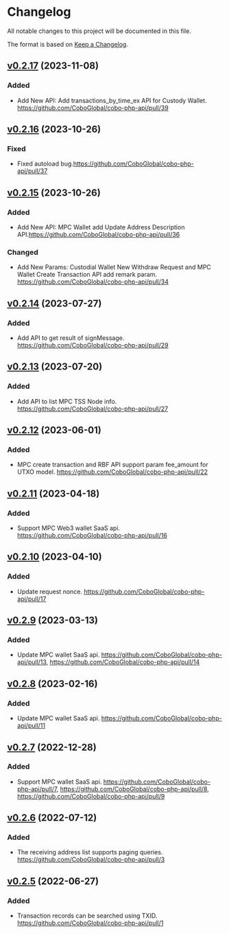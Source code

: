# Changelog

All notable changes to this project will be documented in this file.

The format is based on [Keep a Changelog](https://keepachangelog.com/en/1.0.0/).

## [v0.2.17] (2023-11-08)
[v0.2.17]: https://github.com/CoboGlobal/cobo-php-api/compare/v0.2.16...v0.2.17

### Added
- Add New API: Add transactions_by_time_ex API for Custody Wallet. https://github.com/CoboGlobal/cobo-php-api/pull/39

## [v0.2.16] (2023-10-26)
[v0.2.16]: https://github.com/CoboGlobal/cobo-php-api/compare/v0.2.15...v0.2.16
### Fixed
- Fixed autoload bug.https://github.com/CoboGlobal/cobo-php-api/pull/37


## [v0.2.15] (2023-10-26)
[v0.2.15]: https://github.com/CoboGlobal/cobo-php-api/compare/v0.2.14...v0.2.15

### Added
- Add New API: MPC Wallet add Update Address Description API.https://github.com/CoboGlobal/cobo-php-api/pull/36
### Changed
- Add New Params: Custodial Wallet New Withdraw Request and MPC Wallet Create Transaction API add remark param. https://github.com/CoboGlobal/cobo-php-api/pull/34


## [v0.2.14] (2023-07-27)
[v0.2.14]: https://github.com/CoboGlobal/cobo-php-api/compare/v0.2.13...v0.2.14

### Added
- Add API to get result of signMessage. https://github.com/CoboGlobal/cobo-php-api/pull/29

## [v0.2.13] (2023-07-20)
[v0.2.13]: https://github.com/CoboGlobal/cobo-php-api/compare/v0.2.12...v0.2.13

### Added
- Add API to list MPC TSS Node info. https://github.com/CoboGlobal/cobo-php-api/pull/27

## [v0.2.12] (2023-06-01)
[v0.2.12]: https://github.com/CoboGlobal/cobo-php-api/compare/v0.2.11...v0.2.12

### Added
- MPC create transaction and RBF API support param fee_amount for UTXO model. https://github.com/CoboGlobal/cobo-php-api/pull/22

## [v0.2.11] (2023-04-18)
[v0.2.11]: https://github.com/CoboGlobal/cobo-php-api/compare/v0.2.10...v0.2.11

### Added
- Support MPC Web3 wallet SaaS api. https://github.com/CoboGlobal/cobo-php-api/pull/16

## [v0.2.10] (2023-04-10)
[v0.2.10]: https://github.com/CoboGlobal/cobo-php-api/compare/v0.2.9...v0.2.10

### Added
- Update request nonce. https://github.com/CoboGlobal/cobo-php-api/pull/17

## [v0.2.9] (2023-03-13)
[v0.2.9]: https://github.com/CoboGlobal/cobo-php-api/compare/v0.2.8...v0.2.9

### Added
- Update MPC wallet SaaS api. https://github.com/CoboGlobal/cobo-php-api/pull/13, https://github.com/CoboGlobal/cobo-php-api/pull/14

## [v0.2.8] (2023-02-16)
[v0.2.8]: https://github.com/CoboGlobal/cobo-php-api/compare/v0.2.7...v0.2.8

### Added
- Update MPC wallet SaaS api. https://github.com/CoboGlobal/cobo-php-api/pull/11


## [v0.2.7] (2022-12-28)
[v0.2.7]: https://github.com/CoboGlobal/cobo-php-api/compare/v0.2.6...v0.2.7

### Added
- Support MPC wallet SaaS api. https://github.com/CoboGlobal/cobo-php-api/pull/7, https://github.com/CoboGlobal/cobo-php-api/pull/8, https://github.com/CoboGlobal/cobo-php-api/pull/9


## [v0.2.6] (2022-07-12)
[v0.2.6]: https://github.com/CoboGlobal/cobo-php-api/compare/v0.2.5...v0.2.6

### Added
- The receiving address list supports paging queries. https://github.com/CoboGlobal/cobo-php-api/pull/3


## [v0.2.5] (2022-06-27)
[v0.2.5]: https://github.com/CoboGlobal/cobo-php-api/compare/v0.2.4...v0.2.5

### Added 
- Transaction records can be searched using TXID. https://github.com/CoboGlobal/cobo-php-api/pull/1


